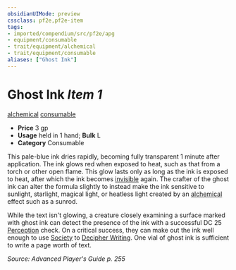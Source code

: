 ```yaml
---
obsidianUIMode: preview
cssclass: pf2e,pf2e-item
tags:
- imported/compendium/src/pf2e/apg
- equipment/consumable
- trait/equipment/alchemical
- trait/equipment/consumable
aliases: ["Ghost Ink"]
---
```

# Ghost Ink *Item 1*  
[alchemical](alchemical.md)  [consumable](consumable.md)  

- **Price** 3 gp
- **Usage** held in 1 hand; **Bulk** L
- **Category** Consumable

This pale-blue ink dries rapidly, becoming fully transparent 1 minute after application. The ink glows red when exposed to heat, such as that from a torch or other open flame. This glow lasts only as long as the ink is exposed to heat, after which the ink becomes [invisible](conditions.md#Invisible) again. The crafter of the ghost ink can alter the formula slightly to instead make the ink sensitive to sunlight, starlight, magical light, or heatless light created by an [alchemical](alchemical.md) effect such as a sunrod.

While the text isn't glowing, a creature closely examining a surface marked with ghost ink can detect the presence of the ink with a successful DC 25 [Perception](../../skills.md#Perception) check. On a critical success, they can make out the ink well enough to use [Society](../../skills.md#Society) to [Decipher Writing](decipher-writing.md). One vial of ghost ink is sufficient to write a page worth of text.

*Source: Advanced Player's Guide p. 255*